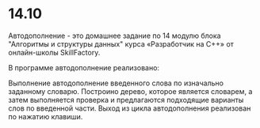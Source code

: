 # 14.10
Автодополнение - это домашнее задание по 14 модулю блока "Алгоритмы и структуры данных" курса «Разработчик на C++» от oнлайн-школы SkillFactory.

В программе автодополнение реализовано:

Выполнение автодополнение введенного слова по изначально заданному словарю.
Построино дерево, которое является словарем, а затем выполняется проверка и предлагаются подходящие варианты слов по введенной части.
Выход из цикла автодополнения реализован по нажатию клавиши.
